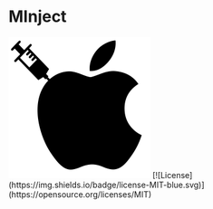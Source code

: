 # MInject
<!-- add the svg logo -->
<img src="https://raw.githubusercontent.com/EzraEllette/minject/8dd515534d7c963faf936a40ab1b2941320bd2dd/assets/MInject.svg" width="250" height="250">
[![License](https://img.shields.io/badge/license-MIT-blue.svg)](https://opensource.org/licenses/MIT)